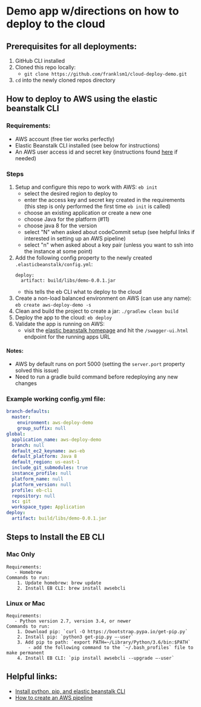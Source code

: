 # Demo app w/directions on how to deploy to the cloud
## Prerequisites for all deployments:
1. GitHub CLI installed
2. Cloned this repo locally:
    - `git clone https://github.com/franklsm1/cloud-deploy-demo.git`
3. `cd` into the newly cloned repos directory

## How to deploy to AWS using the elastic beanstalk CLI
### Requirements:
   - AWS account (free tier works perfectly)
   - Elastic Beanstalk CLI installed (see below for instructions)
   - An AWS user access id and secret key (instructions found [here](https://docs.aws.amazon.com/IAM/latest/UserGuide/id_users_create.html#id_users_create_console) if needed)
### Steps
1. Setup and configure this repo to work with AWS: `eb init`
    - select the desired region to deploy to
    - enter the access key and secret key created in the requirements (this step is only performed the first time `eb init` is called)
    - choose an existing application or create a new one
    - choose Java for the platform (#11)
    - choose java 8 for the version
    - select "N" when asked about codeCommit setup (see helpful links if interested in setting up an AWS pipeline)
    - select "n" when asked about a key pair (unless you want to ssh into the instance at some point)
2. Add the following config property to the newly created `.elasticbeanstalk/config.yml`:
    ```
    deploy:
      artifact: build/libs/demo-0.0.1.jar
    ```
    - this tells the eb CLI what to deploy to the cloud
3. Create a non-load balanced environment on AWS (can use any name): `eb create aws-deploy-demo -s`
4. Clean and build the project to create a jar: `./gradlew clean build`
5. Deploy the app to the cloud: `eb deploy`
6. Validate the app is running on AWS:
    - visit the [elastic beanstalk homepage](https://us-east-1.console.aws.amazon.com/elasticbeanstalk) and hit the `/swagger-ui.html` endpoint for the running apps URL

#### Notes:
- AWS by default runs on port 5000 (setting the `server.port` property solved this issue)
- Need to run a gradle build command before redeploying any new changes

### Example working config.yml file:
```yaml
branch-defaults:
  master:
    environment: aws-deploy-demo
    group_suffix: null
global:
  application_name: aws-deploy-demo
  branch: null
  default_ec2_keyname: aws-eb
  default_platform: Java 8
  default_region: us-east-1
  include_git_submodules: true
  instance_profile: null
  platform_name: null
  platform_version: null
  profile: eb-cli
  repository: null
  sc: git
  workspace_type: Application
deploy:
  artifact: build/libs/demo-0.0.1.jar
```

## Steps to Install the EB CLI
### Mac Only
    Requirements:
       - Homebrew
    Commands to run:
        1. Update homebrew: brew update
        2. Install EB CLI: brew install awsebcli

### Linux or Mac
    Requirements:
       - Python version 2.7, version 3.4, or newer
    Commands to run:
        1. Download pip: `curl -O https://bootstrap.pypa.io/get-pip.py`
        2. Install pip: `python3 get-pip.py –-user`
        3. Add pip to path: `export PATH=~/Library/Python/3.6/bin:$PATH`
            - add the following command to the `~/.bash_profiles` file to make permanent
        4. Install EB CLI: `pip install awsebcli --upgrade –-user`


## Helpful links:
- [Install python, pip, and elastic beanstalk CLI](https://docs.aws.amazon.com/elasticbeanstalk/latest/dg/eb-cli3-install-linux.html)
- [How to create an AWS pipeline](https://docs.aws.amazon.com/codebuild/latest/userguide/how-to-create-pipeline.html)
